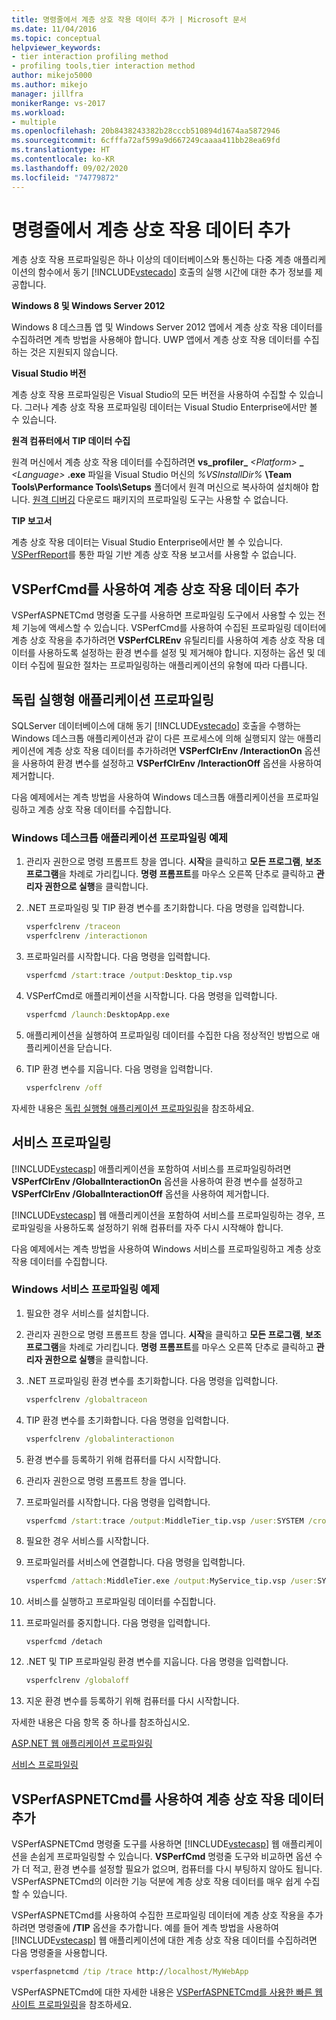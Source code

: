 ```yaml
---
title: 명령줄에서 계층 상호 작용 데이터 추가 | Microsoft 문서
ms.date: 11/04/2016
ms.topic: conceptual
helpviewer_keywords:
- tier interaction profiling method
- profiling tools,tier interaction method
author: mikejo5000
ms.author: mikejo
manager: jillfra
monikerRange: vs-2017
ms.workload:
- multiple
ms.openlocfilehash: 20b8438243382b28cccb510894d1674aa5872946
ms.sourcegitcommit: 6cfffa72af599a9d667249caaaa411bb28ea69fd
ms.translationtype: HT
ms.contentlocale: ko-KR
ms.lasthandoff: 09/02/2020
ms.locfileid: "74779872"
---
```

# <a name="add-tier-interaction-data-from-the-command-line"></a>명령줄에서 계층 상호 작용 데이터 추가

계층 상호 작용 프로파일링은 하나 이상의 데이터베이스와 통신하는 다중 계층 애플리케이션의 함수에서 동기 [!INCLUDE[vstecado](../data-tools/includes/vstecado_md.md)] 호출의 실행 시간에 대한 추가 정보를 제공합니다.

**Windows 8 및 Windows Server 2012**

Windows 8 데스크톱 앱 및 Windows Server 2012 앱에서 계층 상호 작용 데이터를 수집하려면 계측 방법을 사용해야 합니다. UWP 앱에서 계층 상호 작용 데이터를 수집하는 것은 지원되지 않습니다.

**Visual Studio 버전**

계층 상호 작용 프로파일링은 Visual Studio의 모든 버전을 사용하여 수집할 수 있습니다. 그러나 계층 상호 작용 프로파일링 데이터는 Visual Studio Enterprise에서만 볼 수 있습니다.

**원격 컴퓨터에서 TIP 데이터 수집**

원격 머신에서 계층 상호 작용 데이터를 수집하려면 **vs_profiler\_** _\<Platform>_ **\_** _\<Language>_ **.exe** 파일을 Visual Studio 머신의 _%VSInstallDir%_ **\Team Tools\Performance Tools\Setups** 폴더에서 원격 머신으로 복사하여 설치해야 합니다. [원격 디버깅](../debugger/remote-debugging.md) 다운로드 패키지의 프로파일링 도구는 사용할 수 없습니다.

**TIP 보고서**

계층 상호 작용 데이터는 Visual Studio Enterprise에서만 볼 수 있습니다. [VSPerfReport](../profiling/vsperfreport.md)를 통한 파일 기반 계층 상호 작용 보고서를 사용할 수 없습니다.

## <a name="add-tier-interaction-data-with-vsperfcmd"></a>VSPerfCmd를 사용하여 계층 상호 작용 데이터 추가

VSPerfASPNETCmd 명령줄 도구를 사용하면 프로파일링 도구에서 사용할 수 있는 전체 기능에 액세스할 수 있습니다. VSPerfCmd를 사용하여 수집된 프로파일링 데이터에 계층 상호 작용을 추가하려면 **VSPerfCLREnv** 유틸리티를 사용하여 계층 상호 작용 데이터를 사용하도록 설정하는 환경 변수를 설정 및 제거해야 합니다. 지정하는 옵션 및 데이터 수집에 필요한 절차는 프로파일링하는 애플리케이션의 유형에 따라 다릅니다.

## <a name="profile-stand-alone-applications"></a>독립 실행형 애플리케이션 프로파일링

SQLServer 데이터베이스에 대해 동기 [!INCLUDE[vstecado](../data-tools/includes/vstecado_md.md)] 호출을 수행하는 Windows 데스크톱 애플리케이션과 같이 다른 프로세스에 의해 실행되지 않는 애플리케이션에 계층 상호 작용 데이터를 추가하려면 **VSPerfClrEnv /InteractionOn** 옵션을 사용하여 환경 변수를 설정하고 **VSPerfClrEnv /InteractionOff** 옵션을 사용하여 제거합니다.

다음 예제에서는 계측 방법을 사용하여 Windows 데스크톱 애플리케이션을 프로파일링하고 계층 상호 작용 데이터를 수집합니다.

### <a name="profile-a-windows-desktop-application-example"></a>Windows 데스크톱 애플리케이션 프로파일링 예제

1. 관리자 권한으로 명령 프롬프트 창을 엽니다. **시작**을 클릭하고 **모든 프로그램**, **보조 프로그램**을 차례로 가리킵니다. **명령 프롬프트**를 마우스 오른쪽 단추로 클릭하고 **관리자 권한으로 실행**을 클릭합니다.

2. .NET 프로파일링 및 TIP 환경 변수를 초기화합니다. 다음 명령을 입력합니다.

    ```cmd
    vsperfclrenv /traceon
    vsperfclrenv /interactionon
    ```

3. 프로파일러를 시작합니다. 다음 명령을 입력합니다.

    ```cmd
    vsperfcmd /start:trace /output:Desktop_tip.vsp
    ```

4. VSPerfCmd로 애플리케이션을 시작합니다. 다음 명령을 입력합니다.

    ```cmd
    vsperfcmd /launch:DesktopApp.exe
    ```

5. 애플리케이션을 실행하여 프로파일링 데이터를 수집한 다음 정상적인 방법으로 애플리케이션을 닫습니다.

6. TIP 환경 변수를 지웁니다. 다음 명령을 입력합니다.

    ```cmd
    vsperfclrenv /off
    ```

자세한 내용은 [독립 실행형 애플리케이션 프로파일링](../profiling/command-line-profiling-of-stand-alone-applications.md)을 참조하세요.

## <a name="profile-services"></a>서비스 프로파일링

[!INCLUDE[vstecasp](../code-quality/includes/vstecasp_md.md)] 애플리케이션을 포함하여 서비스를 프로파일링하려면 **VSPerfClrEnv /GlobalInteractionOn** 옵션을 사용하여 환경 변수를 설정하고 **VSPerfClrEnv /GlobalInteractionOff** 옵션을 사용하여 제거합니다.

[!INCLUDE[vstecasp](../code-quality/includes/vstecasp_md.md)] 웹 애플리케이션을 포함하여 서비스를 프로파일링하는 경우, 프로파일링을 사용하도록 설정하기 위해 컴퓨터를 자주 다시 시작해야 합니다.

다음 예제에서는 계측 방법을 사용하여 Windows 서비스를 프로파일링하고 계층 상호 작용 데이터를 수집합니다.

### <a name="profile-a-windows-service-example"></a>Windows 서비스 프로파일링 예제

1. 필요한 경우 서비스를 설치합니다.

2. 관리자 권한으로 명령 프롬프트 창을 엽니다. **시작**을 클릭하고 **모든 프로그램**, **보조 프로그램**을 차례로 가리킵니다. **명령 프롬프트**를 마우스 오른쪽 단추로 클릭하고 **관리자 권한으로 실행**을 클릭합니다.

3. .NET 프로파일링 환경 변수를 초기화합니다. 다음 명령을 입력합니다.

    ```cmd
    vsperfclrenv /globaltraceon
    ```

4. TIP 환경 변수를 초기화합니다. 다음 명령을 입력합니다.

    ```cmd
    vsperfclrenv /globalinteractionon
    ```

5. 환경 변수를 등록하기 위해 컴퓨터를 다시 시작합니다.

6. 관리자 권한으로 명령 프롬프트 창을 엽니다.

7. 프로파일러를 시작합니다. 다음 명령을 입력합니다.

    ```cmd
    vsperfcmd /start:trace /output:MiddleTier_tip.vsp /user:SYSTEM /crosssession
    ```

8. 필요한 경우 서비스를 시작합니다.

9. 프로파일러를 서비스에 연결합니다. 다음 명령을 입력합니다.

    ```cmd
    vsperfcmd /attach:MiddleTier.exe /output:MyService_tip.vsp /user:SYSTEM /crosssession
    ```

10. 서비스를 실행하고 프로파일링 데이터를 수집합니다.

11. 프로파일러를 중지합니다. 다음 명령을 입력합니다.

     `vsperfcmd /detach`

12. .NET 및 TIP 프로파일링 환경 변수를 지웁니다. 다음 명령을 입력합니다.

    ```cmd
    vsperfclrenv /globaloff
    ```

13. 지운 환경 변수를 등록하기 위해 컴퓨터를 다시 시작합니다.

자세한 내용은 다음 항목 중 하나를 참조하십시오.

[ASP.NET 웹 애플리케이션 프로파일링](../profiling/command-line-profiling-of-aspnet-web-applications.md)

[서비스 프로파일링](../profiling/command-line-profiling-of-services.md)

## <a name="add-tier-interaction-data-with-vsperfaspnetcmd"></a>VSPerfASPNETCmd를 사용하여 계층 상호 작용 데이터 추가

VSPerfASPNETCmd 명령줄 도구를 사용하면 [!INCLUDE[vstecasp](../code-quality/includes/vstecasp_md.md)] 웹 애플리케이션을 손쉽게 프로파일링할 수 있습니다. **VSPerfCmd** 명령줄 도구와 비교하면 옵션 수가 더 적고, 환경 변수를 설정할 필요가 없으며, 컴퓨터를 다시 부팅하지 않아도 됩니다. VSPerfASPNETCmd의 이러한 기능 덕분에 계층 상호 작용 데이터를 매우 쉽게 수집할 수 있습니다.

VSPerfASPNETCmd를 사용하여 수집한 프로파일링 데이터에 계층 상호 작용을 추가하려면 명령줄에 **/TIP** 옵션을 추가합니다. 예를 들어 계측 방법을 사용하여 [!INCLUDE[vstecasp](../code-quality/includes/vstecasp_md.md)] 웹 애플리케이션에 대한 계층 상호 작용 데이터를 수집하려면 다음 명령줄을 사용합니다.

```cmd
vsperfaspnetcmd /tip /trace http://localhost/MyWebApp
```

VSPerfASPNETCmd에 대한 자세한 내용은 [VSPerfASPNETCmd를 사용한 빠른 웹 사이트 프로파일링](../profiling/rapid-web-site-profiling-with-vsperfaspnetcmd.md)을 참조하세요.

